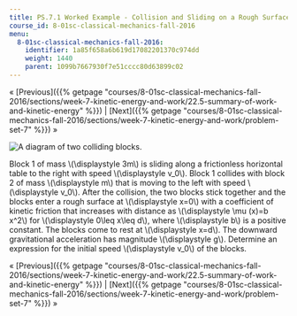 ```yaml
---
title: PS.7.1 Worked Example - Collision and Sliding on a Rough Surface
course_id: 8-01sc-classical-mechanics-fall-2016
menu:
  8-01sc-classical-mechanics-fall-2016:
    identifier: 1a85f658a6b619d17082201370c974dd
    weight: 1440
    parent: 1099b7667930f7e51cccc80d63899c02
---
```

« [Previous]({{% getpage "courses/8-01sc-classical-mechanics-fall-2016/sections/week-7-kinetic-energy-and-work/22.5-summary-of-work-and-kinetic-energy" %}}) | [Next]({{% getpage "courses/8-01sc-classical-mechanics-fall-2016/sections/week-7-kinetic-energy-and-work/problem-set-7" %}}) »

![A diagram of two colliding blocks.](https://open-learning-course-data-ci.s3.amazonaws.com/8-01sc-classical-mechanics-fall-2016/e11c8a5bacd3aece5290c369d8582292_fridayw6_1_1.svg)

Block 1 of mass \\(\\displaystyle 3m\\) is sliding along a frictionless horizontal table to the right with speed \\(\\displaystyle v\_0\\). Block 1 collides with block 2 of mass \\(\\displaystyle m\\) that is moving to the left with speed \\(\\displaystyle v\_0\\). After the collision, the two blocks stick together and the blocks enter a rough surface at \\(\\displaystyle x=0\\) with a coefficient of kinetic friction that increases with distance as \\(\\displaystyle \\mu (x)=b x^2\\) for \\(\\displaystyle 0\\leq x\\leq d\\), where \\(\\displaystyle b\\) is a positive constant. The blocks come to rest at \\(\\displaystyle x=d\\). The downward gravitational acceleration has magnitude \\(\\displaystyle g\\). Determine an expression for the initial speed \\(\\displaystyle v\_0\\) of the blocks.

« [Previous]({{% getpage "courses/8-01sc-classical-mechanics-fall-2016/sections/week-7-kinetic-energy-and-work/22.5-summary-of-work-and-kinetic-energy" %}}) | [Next]({{% getpage "courses/8-01sc-classical-mechanics-fall-2016/sections/week-7-kinetic-energy-and-work/problem-set-7" %}}) »
